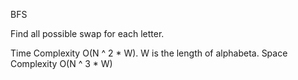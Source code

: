 BFS

Find all possible swap for each letter. 

Time Complexity O(N ^ 2 * W). W is the length of alphabeta. Space Complexity O(N ^ 3 * W)